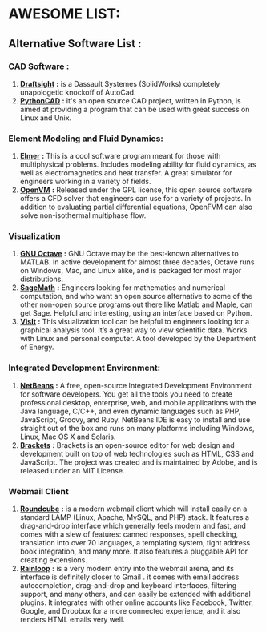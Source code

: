 # **AWESOME LIST**:
## Alternative Software List  :
### **CAD Software :**
1.  [**Draftsight**](https://www.3ds.com/fr/produits-et-services/draftsight-cad-software/free-download/) **:** is a Dassault Systemes (SolidWorks) completely unapologetic knockoff of AutoCad.
2.  [**PythonCAD**](https://sourceforge.net/projects/pythoncad/) **:** it's an open source CAD project, written in Python, is aimed at providing a program that can be used with great success on Linux and Unix. 
### **Element Modeling and Fluid Dynamics:**
1. [**Elmer**](https://sourceforge.net/projects/elmerfem/) **:**  This is a cool software program meant for those with multiphysical problems. Includes modeling ability for fluid dynamics, as well as electromagnetics and heat transfer. A great simulator for engineers working in a variety of fields.
2. [**OpenVM**](https://sourceforge.net/projects/open-vm-tools/files/) **:** Released under the GPL license, this open source software offers a CFD solver that engineers can use for a variety of projects. In addition to evaluating partial differential equations, OpenFVM can also solve non-isothermal multiphase flow.
### **Visualization**
1. [**GNU Octave**](https://www.gnu.org/software/octave/) **:** GNU Octave may be the best-known alternatives to MATLAB. In active development for almost three decades, Octave runs on Windows, Mac, and Linux alike, and is packaged for most major distributions.
2. [**SageMath**](http://www.sagemath.org/download.html) **:** Engineers looking for mathematics and numerical computation, and who want an open source alternative to some of the other non-open source programs out there like Matlab and Maple, can get Sage. Helpful and interesting, using an interface based on Python.
3. [**VisIt**](https://wci.llnl.gov/simulation/computer-codes/visit/downloads) **:** This visualization tool can be helpful to engineers looking for a graphical analysis tool. It’s a great way to view scientific data. Works with Linux and personal computer. A tool developed by the Department of Energy.
### **Integrated Development Environment:**
1. [**NetBeans**](https://netbeans.org/downloads/) **:** A free, open-source Integrated Development Environment for software developers. You get all the tools you need to create professional desktop, enterprise, web, and mobile applications with the Java language, C/C++, and even dynamic languages such as PHP, JavaScript, Groovy, and Ruby. NetBeans IDE is easy to install and use straight out of the box and runs on many platforms including Windows, Linux, Mac OS X and Solaris.
2. [**Brackets**](http://brackets.io/) **:** Brackets is an open-source editor for web design and development built on top of web technologies such as HTML, CSS and JavaScript. The project was created and is maintained by Adobe, and is released under an MIT License.
### **Webmail Client**
1. [**Roundcube**](https://roundcube.net/download/) **:** is a modern webmail client which will install easily on a standard LAMP (Linux, Apache, MySQL, and PHP) stack. It features a drag-and-drop interface which generally feels modern and fast, and comes with a slew of features: canned responses, spell checking, translation into over 70 languages, a templating system, tight address book integration, and many more. It also features a pluggable API for creating extensions.
2. [**Rainloop**](https://www.rainloop.net/downloads/) **:** is a very modern entry into the webmail arena, and its interface is definitely closer  to Gmail . it comes with email address autocompletion, drag-and-drop and keyboard interfaces, filtering support, and many others, and can easily be extended with additional plugins. It integrates with other online accounts like Facebook, Twitter, Google, and Dropbox for a more connected experience, and it also renders HTML emails very well.






